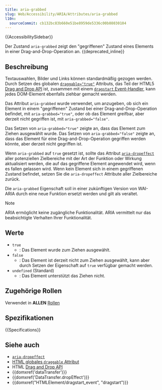 ```yaml
---
title: aria-grabbed
slug: Web/Accessibility/ARIA/Attributes/aria-grabbed
l10n:
  sourceCommit: cb132bc83b660e51be8959de5336c00b08030104
---
```


{{AccessibilitySidebar}}

Der Zustand `aria-grabbed` zeigt den "gegriffenen" Zustand eines Elements in einer Drag-and-Drop-Operation an. {{deprecated_inline}}

## Beschreibung

Textauswahlen, Bilder und Links können standardmäßig gezogen werden. Durch Setzen des globalen [`draggable="true"`](/de/docs/Web/HTML/Global_attributes/draggable) Attributs, das Teil der HTML5 [Drag and Drop API](/de/docs/Web/API/HTML_Drag_and_Drop_API) ist, zusammen mit einem [`dragstart` Event-Handler](/de/docs/Web/API/HTMLElement/dragstart_event), kann jedes DOM-Element ebenfalls ziehbar gemacht werden.

Das Attribut `aria-grabbed` wurde verwendet, um anzugeben, ob sich ein Element in einem "gegriffenen" Zustand bei einer Drag-and-Drop-Operation befindet, mit `aria-grabbed="true"`, oder ob das Element greifbar, aber derzeit nicht gegriffen ist, mit `aria-grabbed="false"`.

Das Setzen von `aria-grabbed="true"` zeigte an, dass das Element zum Ziehen ausgewählt wurde. Das Setzen von `aria-grabbed="false"` zeigte an, dass das Element für eine Drag-and-Drop-Operation gegriffen werden könnte, aber derzeit nicht gegriffen ist.

Wenn `aria-grabbed` auf `true` gesetzt ist, sollte das Attribut [`aria-dropeffect`](/de/docs/Web/Accessibility/ARIA/Attributes/aria-dropeffect) aller potenziellen Zielbereiche mit der Art der Funktion oder Wirkung aktualisiert werden, die auf das gegriffene Element angewendet wird, wenn es fallen gelassen wird. Wenn kein Element sich in einem gegriffenen Zustand befindet, setzen Sie die `aria-dropeffect` Attribute aller Zielbereiche zurück.

Die `aria-grabbed` Eigenschaft soll in einer zukünftigen Version von WAI-ARIA durch eine neue Funktion ersetzt werden und gilt als veraltet.

> [!NOTE]
> ARIA ermöglicht keine zugängliche Funktionalität. ARIA vermittelt nur das beabsichtigte Verhalten Ihrer Funktionalität.

## Werte

- `true`
  - : Das Element wurde zum Ziehen ausgewählt.
- `false`
  - : Das Element ist derzeit nicht zum Ziehen ausgewählt, kann aber durch Setzen der Eigenschaft auf `true` verfügbar gemacht werden.
- `undefined` (Standard)
  - : Das Element unterstützt das Ziehen nicht.

## Zugehörige Rollen

Verwendet in **ALLEN** [Rollen](/de/docs/Web/Accessibility/ARIA/Roles)

## Spezifikationen

{{Specifications}}

## Siehe auch

- [`aria-dropeffect`](/de/docs/Web/Accessibility/ARIA/Attributes/aria-dropeffect)
- [HTML globales `draggable` Attribut](/de/docs/Web/HTML/Global_attributes/draggable)
- HTML [Drag and Drop API](/de/docs/Web/API/HTML_Drag_and_Drop_API)
- {{domxref('dataTransfer')}}
- {{domxref('DataTransfer.dropEffect')}}
- {{domxref("HTMLElement/dragstart_event", "dragstart")}}
